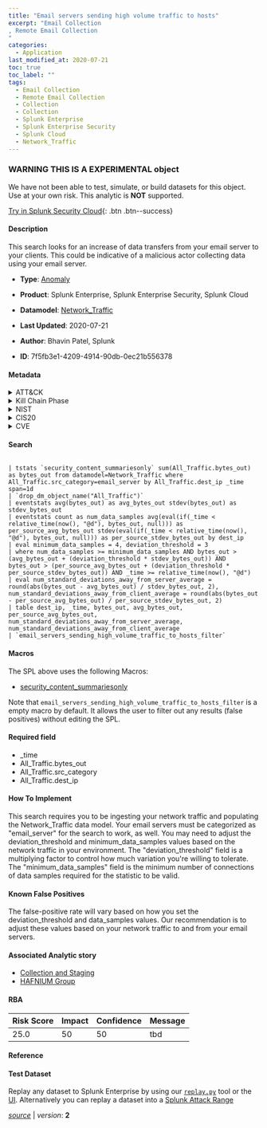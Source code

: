 ```yaml
---
title: "Email servers sending high volume traffic to hosts"
excerpt: "Email Collection
, Remote Email Collection
"
categories:
  - Application
last_modified_at: 2020-07-21
toc: true
toc_label: ""
tags:
  - Email Collection
  - Remote Email Collection
  - Collection
  - Collection
  - Splunk Enterprise
  - Splunk Enterprise Security
  - Splunk Cloud
  - Network_Traffic
---
```


###  WARNING THIS IS A EXPERIMENTAL object
We have not been able to test, simulate, or build datasets for this object. Use at your own risk. This analytic is **NOT** supported.


[Try in Splunk Security Cloud](https://www.splunk.com/en_splunk_app_enrichmentus/cyber-security.html){: .btn .btn--success}

#### Description

This search looks for an increase of data transfers from your email server to your clients. This could be indicative of a malicious actor collecting data using your email server.

- **Type**: [Anomaly](https://github.com/splunk/security_content/wiki/Detection-Analytic-Types)
- **Product**: Splunk Enterprise, Splunk Enterprise Security, Splunk Cloud
- **Datamodel**: [Network_Traffic](https://docs.splunk.com/Documentation/CIM/latest/User/NetworkTraffic)

- **Last Updated**: 2020-07-21
- **Author**: Bhavin Patel, Splunk
- **ID**: 7f5fb3e1-4209-4914-90db-0ec21b556378


#### Metadata

<details>
  <summary>ATT&CK</summary>


| ID             | Technique        |  Tactic             |
| -------------- | ---------------- |-------------------- |
| [T1114](https://attack.mitre.org/techniques/T1114/) | Email Collection | Collection |

| [T1114.002](https://attack.mitre.org/techniques/T1114/002/) | Remote Email Collection | Collection |

</details>


<details>
  <summary>Kill Chain Phase</summary>

* Actions on Objectives


</details>


<details>
  <summary>NIST</summary>

* PR.PT
* DE.CM
* DE.AE



</details>

<details>
  <summary>CIS20</summary>

* CIS 7



</details>

<details>
  <summary>CVE</summary>



</details>

#### Search

```

| tstats `security_content_summariesonly` sum(All_Traffic.bytes_out) as bytes_out from datamodel=Network_Traffic where All_Traffic.src_category=email_server by All_Traffic.dest_ip _time span=1d 
| `drop_dm_object_name("All_Traffic")` 
| eventstats avg(bytes_out) as avg_bytes_out stdev(bytes_out) as stdev_bytes_out 
| eventstats count as num_data_samples avg(eval(if(_time < relative_time(now(), "@d"), bytes_out, null))) as per_source_avg_bytes_out stdev(eval(if(_time < relative_time(now(), "@d"), bytes_out, null))) as per_source_stdev_bytes_out by dest_ip 
| eval minimum_data_samples = 4, deviation_threshold = 3 
| where num_data_samples >= minimum_data_samples AND bytes_out > (avg_bytes_out + (deviation_threshold * stdev_bytes_out)) AND bytes_out > (per_source_avg_bytes_out + (deviation_threshold * per_source_stdev_bytes_out)) AND _time >= relative_time(now(), "@d") 
| eval num_standard_deviations_away_from_server_average = round(abs(bytes_out - avg_bytes_out) / stdev_bytes_out, 2), num_standard_deviations_away_from_client_average = round(abs(bytes_out - per_source_avg_bytes_out) / per_source_stdev_bytes_out, 2) 
| table dest_ip, _time, bytes_out, avg_bytes_out, per_source_avg_bytes_out, num_standard_deviations_away_from_server_average, num_standard_deviations_away_from_client_average 
| `email_servers_sending_high_volume_traffic_to_hosts_filter`
```

#### Macros
The SPL above uses the following Macros:
* [security_content_summariesonly](https://github.com/splunk/security_content/blob/develop/macros/security_content_summariesonly.yml)

Note that `email_servers_sending_high_volume_traffic_to_hosts_filter` is a empty macro by default. It allows the user to filter out any results (false positives) without editing the SPL.

#### Required field
* _time
* All_Traffic.bytes_out
* All_Traffic.src_category
* All_Traffic.dest_ip


#### How To Implement
This search requires you to be ingesting your network traffic and populating the Network_Traffic data model.  Your email servers must be categorized as "email_server" for the search to work, as well. You may need to adjust the deviation_threshold and minimum_data_samples values based on the network traffic in your environment. The "deviation_threshold" field is a multiplying factor to control how much variation you're willing to tolerate. The "minimum_data_samples" field is the minimum number of connections of data samples required for the statistic to be valid.

#### Known False Positives
The false-positive rate will vary based on how you set the deviation_threshold and data_samples values. Our recommendation is to adjust these values based on your network traffic to and from your email servers.

#### Associated Analytic story
* [Collection and Staging](/stories/collection_and_staging)
* [HAFNIUM Group](/stories/hafnium_group)




#### RBA

| Risk Score  | Impact      | Confidence   | Message      |
| ----------- | ----------- |--------------|--------------|
| 25.0 | 50 | 50 | tbd |


#### Reference


#### Test Dataset
Replay any dataset to Splunk Enterprise by using our [`replay.py`](https://github.com/splunk/attack_data#using-replaypy) tool or the [UI](https://github.com/splunk/attack_data#using-ui).
Alternatively you can replay a dataset into a [Splunk Attack Range](https://github.com/splunk/attack_range#replay-dumps-into-attack-range-splunk-server)



[*source*](https://github.com/splunk/security_content/tree/develop/detections/experimental/application/email_servers_sending_high_volume_traffic_to_hosts.yml) \| *version*: **2**